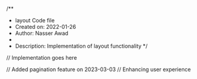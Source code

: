 /**
 * layout Code file
 * Created on: 2022-01-26
 * Author: Nasser Awad
 *
 * Description: Implementation of layout functionality
 */
 
// Implementation goes here


// Added pagination feature on 2023-03-03
// Enhancing user experience
